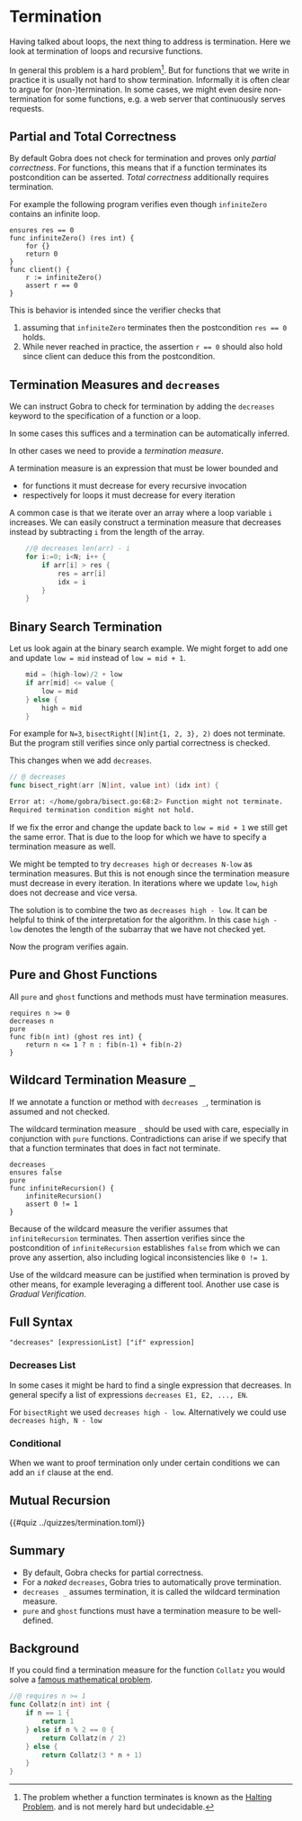# Termination

Having talked about loops, the next thing to address is termination.
Here we look at termination of loops and recursive functions.
<!-- or goto, deadlock, ...  -->
In general this problem is a hard problem[^1].
But for functions that we write in practice it is usually not hard to show termination.
Informally it is often clear to argue for (non-)termination.
In some cases, we might even desire non-termination for some functions,
e.g. a web server that continuously serves requests.

<!-- By finding a property that decreases -->
<!-- could not not check due to bug  -->
<!-- https://github.com/viperproject/gobra/issues/783 -->
<!-- ``` go -->
<!-- // @ decreases -->
<!-- func main() { -->
<!-- 	i := 0 -->
<!-- loop: -->
<!-- 	i++ -->
<!-- 	goto loop -->
<!-- } -->
<!-- ``` -->
<!-- By viper, this would still be considered a loop -->

## Partial and Total Correctness

By default Gobra does not check for termination and proves only *partial correctness*.
For functions, this means that if a function terminates its postcondition can be asserted.
*Total correctness* additionally requires termination.

<!-- stupid example -->
For example the following program verifies even though `infiniteZero` contains an infinite loop.
```gobra
ensures res == 0
func infiniteZero() (res int) {
    for {}
    return 0
}
func client() {
    r := infiniteZero()
    assert r == 0
}
```
This is behavior is intended since the verifier checks that
1. assuming that `infiniteZero` terminates then the postcondition `res == 0` holds.
2. While never reached in practice, the assertion `r == 0` should also hold since client can deduce this from the postcondition.

## Termination Measures and `decreases`
We can instruct Gobra to check for termination by adding the `decreases` keyword to the specification of a function or a loop.

In some cases this suffices
and a termination can be automatically inferred.


In other cases we need to provide a *termination measure*.

A termination measure is an expression that must be lower bounded and
- for functions it must decrease for every recursive invocation
- respectively for loops it must decrease for every iteration

<!-- TODO lower bounded by what exactly -->
<!-- TODO decreases N - i - 10 "...might not be bounded" -->
<!-- TODO but this works? decreases N - i - 2 -->
<!-- but not  decreases N - i - 3 -->

A common case is that we iterate over an array where a loop variable `i` increases.
We can easily construct a termination measure that decreases instead by subtracting `i` from the length of the array.
``` go
	//@ decreases len(arr) - i
	for i:=0; i<N; i++ {
		if arr[i] > res {
			res = arr[i]
			idx = i
		}
	}
```

## Binary Search Termination
Let us look again at the binary search example.
We might forget to add one and update `low = mid` instead of `low = mid + 1`.
``` go
    mid = (high-low)/2 + low
    if arr[mid] <= value {
        low = mid
    } else {
        high = mid
    }
```
For example for `N=3`, `bisectRight([N]int{1, 2, 3}, 2)` does not terminate.
But the program still verifies since only partial correctness is checked.
<!-- 
	arr := [N]int{1, 2, 3}
	i := bisect_right(arr, 2)
low mid high
 0 1 3
 1 1 2
    -->
This changes when we add `decreases`.
``` go
// @ decreases
func bisect_right(arr [N]int, value int) (idx int) {
```
``` sh
Error at: </home/gobra/bisect.go:68:2> Function might not terminate. 
Required termination condition might not hold.
```
If we fix the error and change the update back to `low = mid + 1` we still get the same error.
That is due to the loop for which we have to specify a termination measure as well.

<!-- must be after invariants -->

We might be tempted to try `decreases high` or `decreases N-low` as termination measures.
But this is not enough since the termination measure must decrease in every iteration. In iterations where we update `low`, `high` does not decrease and vice versa.

The solution is to combine the two as `decreases high - low`.
It can be helpful to think of the interpretation for the algorithm.
In this case `high - low` denotes the length of the subarray that we have not checked yet.

Now the program verifies again.


<!-- In this case we have to manually find the termination measure as Gobra cannot infer it. -->
<!-- ``` go -->
<!-- //@ invariant ... -->
<!-- //@ decreases -->
<!-- for low < high { -->
<!--     mid = (high-low)/2 + low -->
<!--     if arr[mid] <= value { -->
<!--         low = mid + 1 -->
<!--     } else { -->
<!--         high = mid -->
<!--     } -->
<!-- } -->
<!-- ``` -->

<!-- ``` sh -->
<!-- The loop decreases might not terminate.  -->
<!-- Termination measure might not decrease or might not be bounded. -->
<!-- ``` -->



## Pure and Ghost Functions
All `pure` and `ghost` functions and methods must have termination measures.

``` gobra
requires n >= 0
decreases n
pure
func fib(n int) (ghost res int) {
    return n <= 1 ? n : fib(n-1) + fib(n-2)
}
```

<!--  ``` sh -->
<!-- error: All pure or ghost functions and methods must have termination measures, but none was found for this member. -->
<!--  ``` -->
  
<!-- ``` gobra -->
<!-- ghost -->
<!-- decreases n -->
<!-- requires n >= 0 -->
<!-- func fibonacci(n int) int { -->
<!-- 	if n <= 1 { -->
<!--        return n -->
<!--     } else { -->
<!--        return fibonacci(n-1) + fibonacci(n-2) -->
<!--     } -->
<!-- } -->
<!-- ``` -->

## Wildcard Termination Measure `_`
If we annotate a function or method with `decreases _`, termination is assumed and not checked.

The wildcard termination measure `_` should be used with care, especially in conjunction with `pure` functions.
Contradictions can arise if we specify that that a function terminates that does in fact not terminate.

``` gobra
decreases _
ensures false
pure
func infiniteRecursion() {
	infiniteRecursion()
	assert 0 != 1
}
```
Because of the wildcard measure the verifier assumes that `infiniteRecursion` terminates.
Then assertion verifies since the postcondition of `infiniteRecursion` establishes `false` from which we can prove any assertion, also including logical inconsistencies like `0 != 1`.


Use of the wildcard measure can be justified when termination is proved by other means, for example leveraging a different tool.
Another use case is *Gradual Verification*.

## Full Syntax
`"decreases" [expressionList] ["if" expression]`

### Decreases List
In some cases it might be hard to find a single expression that decreases.
In general specify a list of expressions
`decreases E1, E2, ..., EN`.

<!-- TODO exlain lexicographic order -->
<!-- in general, we don't have only ints -->

For `bisectRight` we used `decreases high - low`.
Alternatively we could use `decreases high, N - low`
<!-- Ackermann example? -->

### Conditional 
When we want to proof termination only under certain conditions we can add an `if` clause at the end.

<!-- Viper tutorial: To ensure soundness, only a *single* clause per kind of measure is allowed. Moreover, it is not allowed to "downgrade" from a tuple to a wildcard: if ``'s condition held in the call's prestate, then `` must decrease, even if the wildcard condition holds at a recursive call -->

## Mutual Recursion




{{#quiz ../quizzes/termination.toml}}

## Summary
- By default, Gobra checks for partial correctness.
- For a *naked* `decreases`, Gobra tries to automatically prove termination.
- `decreases _` assumes termination, it is called the wildcard termination measure.
- `pure` and `ghost` functions must have a termination measure to be well-defined.


## Background
If you could find a termination measure for the function `Collatz` you would solve a
[famous mathematical problem](https://en.wikipedia.org/wiki/Collatz_conjecture).
``` go
//@ requires n >= 1
func Collatz(n int) int {
    if n == 1 {
        return 1
    } else if n % 2 == 0 {
        return Collatz(n / 2)
    } else {
        return Collatz(3 * n + 1)
    }
}
```

[^1]: The problem whether a function terminates is known as the
[Halting Problem](https://en.wikipedia.org/wiki/Halting_problem).
and is not merely hard but undecidable.
